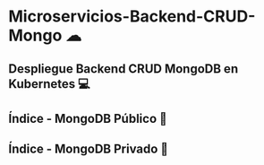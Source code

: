 # Microservicios-Backend-CRUD-Mongo ☁
## Despliegue Backend CRUD MongoDB en Kubernetes 💻

## Índice - MongoDB Público  📰

## Índice - MongoDB Privado  📰
